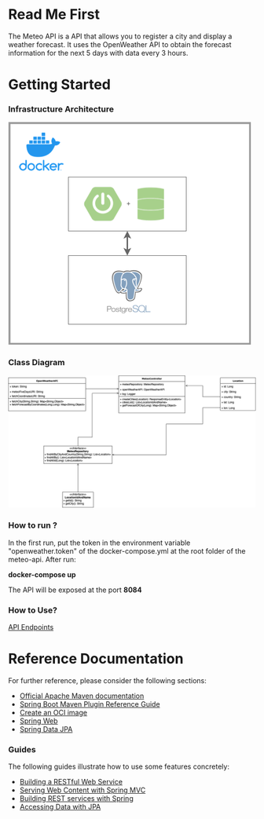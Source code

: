 # Read Me First
The Meteo API is a API that allows you to register a city and display a weather forecast.
It uses the OpenWeather API to obtain the forecast information for the next 5 days with data every 3 hours.
# Getting Started

### Infrastructure Architecture

![alt text](https://raw.githubusercontent.com/psagasalho/meteo-api/master/docs/infra_meteo_api.png)

### Class Diagram

![alt text](https://raw.githubusercontent.com/psagasalho/meteo-api/master/docs/class_diagram.png)


### How to run ?

In the first run, put the token in the environment variable "openweather.token" of the docker-compose.yml at the root folder of the meteo-api.
After run:

**docker-compose up**

The API will be exposed at the port **8084**

### How to Use?

[API Endpoints](https://htmlpreview.github.io/?https://github.com/psagasalho/meteo-api/blob/master/docs/index.html)


# Reference Documentation
For further reference, please consider the following sections:

* [Official Apache Maven documentation](https://maven.apache.org/guides/index.html)
* [Spring Boot Maven Plugin Reference Guide](https://docs.spring.io/spring-boot/docs/2.7.5/maven-plugin/reference/html/)
* [Create an OCI image](https://docs.spring.io/spring-boot/docs/2.7.5/maven-plugin/reference/html/#build-image)
* [Spring Web](https://docs.spring.io/spring-boot/docs/2.7.5/reference/htmlsingle/#web)
* [Spring Data JPA](https://docs.spring.io/spring-boot/docs/2.7.5/reference/htmlsingle/#data.sql.jpa-and-spring-data)

### Guides
The following guides illustrate how to use some features concretely:

* [Building a RESTful Web Service](https://spring.io/guides/gs/rest-service/)
* [Serving Web Content with Spring MVC](https://spring.io/guides/gs/serving-web-content/)
* [Building REST services with Spring](https://spring.io/guides/tutorials/rest/)
* [Accessing Data with JPA](https://spring.io/guides/gs/accessing-data-jpa/)

